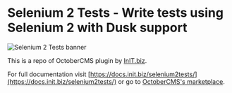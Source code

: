 # Selenium 2 Tests - Write tests using Selenium 2 with Dusk support 
![Selenium 2 Tests banner](https://raw.githubusercontent.com/initbizlab/initbizlab.github.io/master/selenium2tests/assets/images/selenium2tests-banner.png)

This is a repo of OctoberCMS plugin by [InIT.biz](https://www.init.biz).

For full documentation visit [https://docs.init.biz/selenium2tests/](https://docs.init.biz/selenium2tests/) or go to [OctoberCMS's marketplace](https://octobercms.com/plugin/initbiz-selenium2tests).